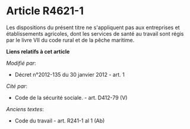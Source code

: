 # Article R4621-1

Les dispositions du présent titre ne s'appliquent pas aux entreprises et établissements agricoles, dont les services de santé
au travail sont régis par le livre VII du code rural et de la pêche maritime.

**Liens relatifs à cet article**

_Modifié par_:

  - Décret n°2012-135 du 30 janvier 2012 - art. 1

_Cité par_:

  - Code de la sécurité sociale. - art. D412-79 (V)

_Anciens textes_:

  - Code du travail - art. R241-1 al 1 (Ab)
